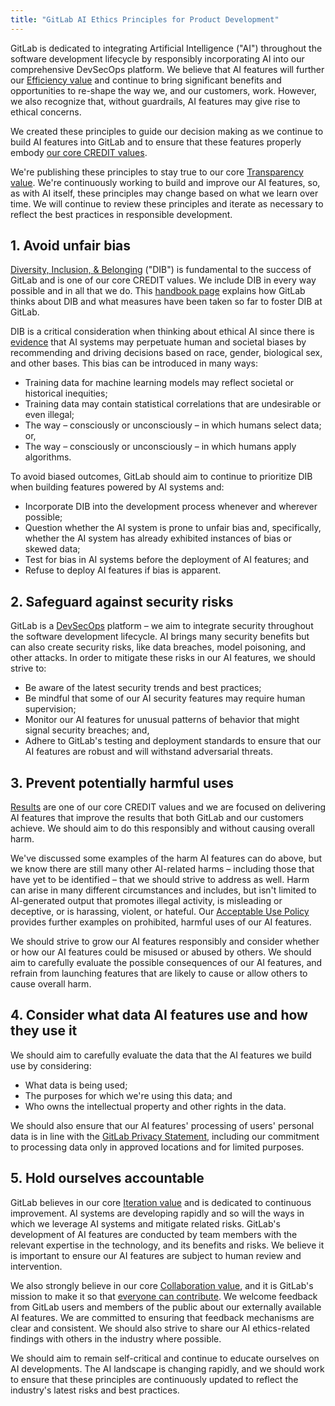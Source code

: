 ```yaml
---
title: "GitLab AI Ethics Principles for Product Development"
---
```


GitLab is dedicated to integrating Artificial Intelligence ("AI") throughout the software development lifecycle by responsibly incorporating AI into our comprehensive DevSecOps platform. We believe that AI features will further our [Efficiency value](/handbook/values/#efficiency) and continue to bring significant benefits and opportunities to re-shape the way we, and our customers, work. However, we also recognize that, without guardrails, AI features may give rise to ethical concerns.

We created these principles to guide our decision making as we continue to build AI features into GitLab and to ensure that these features properly embody [our core CREDIT values](/handbook/values/).

We're publishing these principles to stay true to our core [Transparency value](/handbook/values/#transparency). We're continuously working to build and improve our AI features, so, as with AI itself, these principles may change based on what we learn over time.  We will continue to review these principles and iterate as necessary to reflect the best practices in responsible development.

## 1. Avoid unfair bias

[Diversity, Inclusion, & Belonging](https://about.gitlab.com/company/culture/inclusion/) ("DIB") is fundamental to the success of GitLab and is one of our core CREDIT values. We include DIB in every way possible and in all that we do. This [handbook page](https://about.gitlab.com/company/culture/inclusion/) explains how GitLab thinks about DIB and what measures have been taken so far to foster DIB at GitLab.

DIB is a critical consideration when thinking about ethical AI since there is [evidence](https://fra.europa.eu/en/publication/2022/bias-algorithm) that AI systems may perpetuate human and societal biases by recommending and driving decisions based on race, gender, biological sex, and other bases. This bias can be introduced in many ways:

- Training data for machine learning models may reflect societal or historical inequities;
- Training data may contain statistical correlations that are undesirable or even illegal;
- The way – consciously or unconsciously – in which humans select data; or,
- The way – consciously or unconsciously – in which humans apply algorithms.

To avoid biased outcomes, GitLab should aim to continue to prioritize DIB when building features powered by AI systems and:

- Incorporate DIB into the development process whenever and wherever possible;
- Question whether the AI system is prone to unfair bias and, specifically, whether the AI system has already exhibited instances of bias or skewed data;
- Test for bias in AI systems before the deployment of AI features; and
- Refuse to deploy AI features if bias is apparent.

## 2. Safeguard against security risks

GitLab is a [DevSecOps](https://about.gitlab.com/topics/devsecops/) platform – we aim to integrate security throughout the software development lifecycle. AI brings many security benefits but can also create security risks, like data breaches, model poisoning, and other attacks. In order to mitigate these risks in our AI features, we should strive to:

- Be aware of the latest security trends and best practices;
- Be mindful that some of our AI security features may require human supervision;
- Monitor our AI features for unusual patterns of behavior that might signal security breaches; and,
- Adhere to GitLab's testing and deployment standards to ensure that our AI features are robust and will withstand adversarial threats.

## 3. Prevent potentially harmful uses

[Results](/handbook/values/#results) are one of our core CREDIT values and we are focused on delivering AI features that improve the results that both GitLab and our customers achieve. We should aim to do this responsibly and without causing overall harm.

We've discussed some examples of the harm AI features can do above, but we know there are still many other AI-related harms – including those that have yet to be identified – that we should strive to address as well. Harm can arise in many different circumstances and includes, but isn't limited to AI-generated output that promotes illegal activity, is misleading or deceptive, or is harassing, violent, or hateful. Our [Acceptable Use Policy](https://about.gitlab.com/handbook/legal/acceptable-use-policy/) provides further examples on prohibited, harmful uses of our AI features.

We should strive to grow our AI features responsibly and consider whether or how our AI features could be misused or abused by others. We should aim to carefully evaluate the possible consequences of our AI features, and refrain from launching features that are likely to cause or allow others to cause overall harm.

## 4. Consider what data AI features use and how they use it

We should aim to carefully evaluate the data that the AI features we build use by considering:

- What data is being used;
- The purposes for which we're using this data; and
- Who owns the intellectual property and other rights in the data.

We should also ensure that our AI features' processing of users' personal data is in line with the [GitLab Privacy Statement](https://about.gitlab.com/privacy/), including our commitment to processing data only in approved locations and for limited purposes.

## 5. Hold ourselves accountable

GitLab believes in our core [Iteration value](/handbook/values/#iteration) and is dedicated to continuous improvement. AI systems are developing rapidly and so will the ways in which we leverage AI systems and mitigate related risks. GitLab's development of AI features are conducted by team members with the relevant expertise in the technology, and its benefits and risks. We believe it is important to ensure our AI features are subject to human review and intervention.

We also strongly believe in our core [Collaboration value](/handbook/values/#collaboration), and it is GitLab's mission to make it so that [everyone can contribute](https://about.gitlab.com/company/mission/). We welcome feedback from GitLab users and members of the public about our externally available AI features. We are committed to ensuring that feedback mechanisms are clear and consistent. We should also strive to share our AI ethics-related findings with others in the industry where possible.

We should aim to remain self-critical and continue to educate ourselves on AI developments. The AI landscape is changing rapidly, and we should work to ensure that these principles are continuously updated to reflect the industry's latest risks and best practices.
